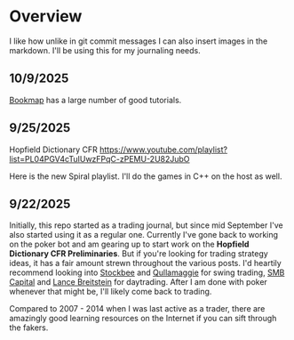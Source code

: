 # Overview

I like how unlike in git commit messages I can also insert images in the markdown. I'll be using this for my journaling needs.

## 10/9/2025

[Bookmap](https://bookmap.com/learning-center/en) has a large number of good tutorials.

## 9/25/2025

Hopfield Dictionary CFR
https://www.youtube.com/playlist?list=PL04PGV4cTuIUwzFPqC-zPEMU-2U82JubO

Here is the new Spiral playlist. I'll do the games in C++ on the host as well.

## 9/22/2025

Initially, this repo started as a trading journal, but since mid September I've also started using it as a regular one. Currently I've gone back to working on the poker bot and am gearing up to start work on the **Hopfield Dictionary CFR Preliminaries**. But if you're looking for trading strategy ideas, it has a fair amount strewn throughout the various posts. I'd heartily recommend looking into [Stockbee](https://www.youtube.com/@Stockbeevideos) and [Qullamaggie](https://qullamaggie.com/my-3-timeless-setups-that-have-made-me-tens-of-millions/) for swing trading, [SMB Capital](https://www.youtube.com/@smbcapital) and [Lance Breitstein](https://www.youtube.com/@TheOneLanceB) for daytrading. After I am done with poker whenever that might be, I'll likely come back to trading.

Compared to 2007 - 2014 when I was last active as a trader, there are amazingly good learning resources on the Internet if you can sift through the fakers.